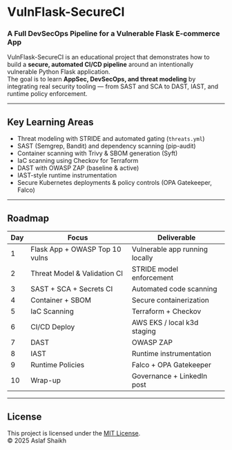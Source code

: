 # VulnFlask-SecureCI  
### A Full DevSecOps Pipeline for a Vulnerable Flask E-commerce App

VulnFlask-SecureCI is an educational project that demonstrates how to build a **secure, automated CI/CD pipeline** around an intentionally vulnerable Python Flask application.  
The goal is to learn **AppSec, DevSecOps, and threat modeling** by integrating real security tooling — from SAST and SCA to DAST, IAST, and runtime policy enforcement.

---

## Key Learning Areas
- Threat modeling with STRIDE and automated gating (`threats.yml`)
- SAST (Semgrep, Bandit) and dependency scanning (pip-audit)
- Container scanning with Trivy & SBOM generation (Syft)
- IaC scanning using Checkov for Terraform
- DAST with OWASP ZAP (baseline & active)
- IAST-style runtime instrumentation
- Secure Kubernetes deployments & policy controls (OPA Gatekeeper, Falco)

---

## Roadmap
| Day | Focus | Deliverable |
|-----|--------|-------------|
| 1 | Flask App + OWASP Top 10 vulns | Vulnerable app running locally |
| 2 | Threat Model & Validation CI | STRIDE model enforcement |
| 3 | SAST + SCA + Secrets CI | Automated code scanning |
| 4 | Container + SBOM | Secure containerization |
| 5 | IaC Scanning | Terraform + Checkov |
| 6 | CI/CD Deploy | AWS EKS / local k3d staging |
| 7 | DAST | OWASP ZAP |
| 8 | IAST | Runtime instrumentation |
| 9 | Runtime Policies | Falco + OPA Gatekeeper |
| 10 | Wrap-up | Governance + LinkedIn post |

---

## License
This project is licensed under the [MIT License](https://opensource.org/licenses/MIT).  
© 2025 Aslaf Shaikh
